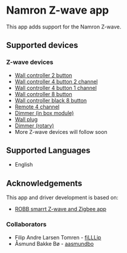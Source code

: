 # Namron Z-wave app

This app adds support for the Namron Z-wave.

## Supported devices

### Z-wave devices  
* [Wall controller 2 button](https://www.elektroimportoren.no/namron-z-wave-1-kanal-bryter-k2/4512712/Product.html)
* [Wall controller 4 button 2 channel](https://www.elektroimportoren.no/namron-z-wave-2-kanaler-bryter-k4/4512720/Product.html)   
* [Wall controller 4 button 1 channel](https://www.elektroimportoren.no/namron-z-wave-1-kanal-bryter-k4/4512713/Product.html)   
* [Wall controller 8 button](https://www.elektroimportoren.no/namron-z-wave-4-kanaler-bryter-k8/4512714/Product.html)
* [Wall controller black 8 button](https://www.elektroimportoren.no/namron-z-wave-4-kanaler-bryter-k8-sort/4512722/Product.html)
* [Remote 4 channel](https://www.elektroimportoren.no/namron-z-wave-4-kanaler-fjernkontroll/4512711/Product.html)
* [Dimmer (in box module)](https://www.elektroimportoren.no/namron-z-wave-dimmer-400w/4512710/Product.html)
* [Wall plug](https://www.elektroimportoren.no/namron-z-wave-veggplugg/4512717/Product.html)
* [Dimmer (rotary)](https://www.elektroimportoren.no/led-dimmer-z-wave-200w/1402756/Product.html)
* More Z-wave devices will follow soon

## Supported Languages
* English

## Acknowledgements

This app and driver development is based on:

* [ROBB smarrt Z-wave and Zigbee app](https://github.com/robb-smarrt/nl.ROBBshop.ROBB-smarrt)

### Collaborators
* Filip Andre Larsen Tomren - [fiLLLip](https://github.com/fiLLLip)
* Åsmund Bakke Bø - [aasmundbo](https://github.com/aasmundbo)
